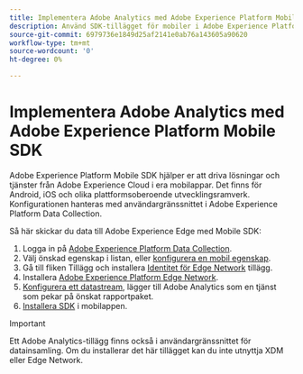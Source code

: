```yaml
---
title: Implementera Adobe Analytics med Adobe Experience Platform Mobile SDK
description: Använd SDK-tillägget för mobiler i Adobe Experience Platform Data Collection för att skicka data till Adobe Analytics.
source-git-commit: 6979736e1849d25af2141e0ab76a143605a90620
workflow-type: tm+mt
source-wordcount: '0'
ht-degree: 0%

---
```



# Implementera Adobe Analytics med Adobe Experience Platform Mobile SDK

Adobe Experience Platform Mobile SDK hjälper er att driva lösningar och tjänster från Adobe Experience Cloud i era mobilappar. Det finns för Android, iOS och olika plattformsoberoende utvecklingsramverk. Konfigurationen hanteras med användargränssnittet i Adobe Experience Platform Data Collection.

Så här skickar du data till Adobe Experience Edge med Mobile SDK:

1. Logga in på [Adobe Experience Platform Data Collection](https://experience.adobe.com/data-collection).
2. Välj önskad egenskap i listan, eller [konfigurera en mobil egenskap](https://aep-sdks.gitbook.io/docs/getting-started/create-a-mobile-property).
3. Gå till fliken Tillägg och installera [Identitet för Edge Network](https://aep-sdks.gitbook.io/docs/foundation-extensions/identity-for-edge-network) tillägg.
4. Installera [Adobe Experience Platform Edge Network](https://aep-sdks.gitbook.io/docs/foundation-extensions/experience-platform-extension).
5. [Konfigurera ett datastream](https://aep-sdks.gitbook.io/docs/getting-started/configure-datastreams), lägger till Adobe Analytics som en tjänst som pekar på önskat rapportpaket.
6. [Installera SDK](https://aep-sdks.gitbook.io/docs/getting-started/get-the-sdk) i mobilappen.

>[!IMPORTANT]
>
>Ett Adobe Analytics-tillägg finns också i användargränssnittet för datainsamling. Om du installerar det här tillägget kan du inte utnyttja XDM eller Edge Network.
